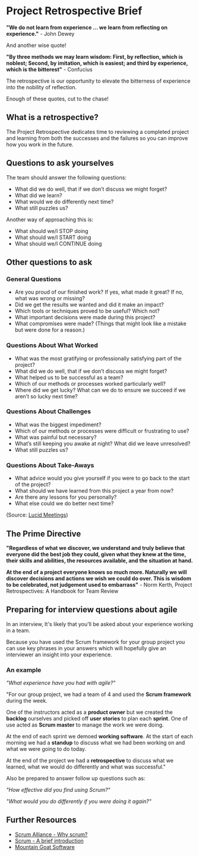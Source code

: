 # Project Retrospective Brief 

 __"We do not learn from experience … we learn from reflecting on experience."__ - John Dewey 

And another wise quote!

__"By three methods we may learn wisdom:
First, by reflection, which is noblest;
Second, by imitation, which is easiest;
and third by experience, which is the bitterest"__ - Confucius

The retrospective is our opportunity to elevate the bitterness of experience into the nobility of reflection.

Enough of these quotes, cut to the chase!

## What is a retrospective?

The Project Retrospective dedicates time to reviewing a completed project and learning from both the successes and the failures so you can improve how you work in the future.

## Questions to ask yourselves

The team should answer the following questions:

 - What did we do well, that if we don’t discuss we might forget?
 - What did we learn?
 - What would we do differently next time?
 - What still puzzles us?

Another way of approaching this is:

 - What should we/I STOP doing
 - What should we/I START doing
 - What should we/I CONTINUE doing


## Other questions to ask

### General Questions

 - Are you proud of our finished work? If yes, what made it great? If no, what was wrong or missing?
 - Did we get the results we wanted and did it make an impact?
 - Which tools or techniques proved to be useful? Which not?
 - What important decisions were made during this project?
 - What compromises were made? (Things that might look like a mistake but were done for a reason.)
 
### Questions About What Worked

 - What was the most gratifying or professionally satisfying part of the project?
 - What did we do well, that if we don’t discuss we might forget?
 - What helped us to be successful as a team?
 - Which of our methods or processes worked particularly well?
 - Where did we get lucky? What can we do to ensure we succeed if we aren’t so lucky next time?

### Questions About Challenges
 - What was the biggest impediment?
 - Which of our methods or processes were difficult or frustrating to use?
 - What was painful but necessary?
 - What’s still keeping you awake at night? What did we leave unresolved?
 - What still puzzles us?
 
### Questions About Take-Aways

 - What advice would you give yourself if you were to go back to the start of the project?
 - What should we have learned from this project a year from now?
 - Are there any lessons for you personally?
 - What else could we do better next time?

(Source: [Lucid Meetings](http://blog.lucidmeetings.com/blog/how-to-lead-a-successful-project-retrospective-meeting))


## The Prime Directive

__"Regardless of what we discover, we understand and truly believe that everyone did the best job they could, given what they knew at the time, their skills and abilities, the resources available, and the situation at hand.__

__At the end of a project everyone knows so much more. Naturally we will discover decisions and actions we wish we could do over. This is wisdom to be celebrated, not judgement used to embarrass"__ - Norm Kerth, Project Retrospectives: A Handbook for Team Review


## Preparing for interview questions about agile

In an interview, It's likely that you'll be asked about your experience working in a team. 

Because you have used the Scrum framework for your group project you can use key phrases in your answers which will hopefully give an interviewer an insight into your experience.

### An example

*"What experience have you had with agile?"*

"For our group project, we had a team of 4 and used the **Scrum framework** during the week.

One of the instructors acted as a **product owner** but we created the **backlog** ourselves and picked off **user stories** to plan each **sprint**. One of use acted as **Scrum master** to manage the work we were doing.

At the end of each sprint we demoed **working software**. At the start of each morning we had a **standup** to discuss what we had been working on and what we were going to do today.

At the end of the project we had a **retrospective** to discuss what we learned, what we would do differently and what was successful."

Also be prepared to answer follow up questions such as:

*"How effective did you find using Scrum?"*

*"What would you do differently if you were doing it again?"*


## Further Resources

 - [Scrum Alliance - Why scrum?](https://www.scrumalliance.org/why-scrum)
 - [Scrum - A brief introduction](https://www.atlassian.com/agile/scrum)
 - [Mountain Goat Software](https://www.mountaingoatsoftware.com/agile/scrum)






